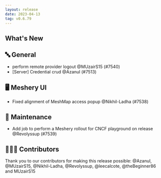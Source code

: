 ```yaml
---
layout: release
date: 2023-04-13
tag: v0.6.79
---
```


## What's New

## 🔤 General

- perform remote provider logout @MUzairS15 (#7540)
- [Server] Credential crud @Azanul (#7513)

## 🖥 Meshery UI

- Fixed alignment of MeshMap access popup @Nikhil-Ladha (#7538)

## 🧰 Maintenance

- Add job to perform a Meshery rollout for CNCF playground on release @Revolyssup (#7539)

## 👨🏽‍💻 Contributors

Thank you to our contributors for making this release possible:
@Azanul, @MUzairS15, @Nikhil-Ladha, @Revolyssup, @leecalcote, @theBeginner86 and MUzairS15
